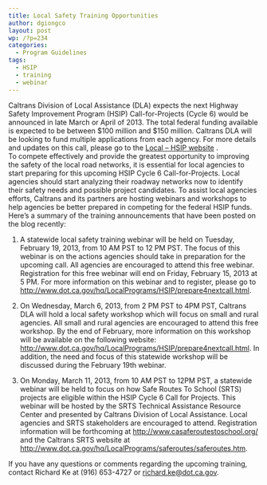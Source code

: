 ```yaml
---
title: Local Safety Training Opportunities
author: dgiongco
layout: post
wp: /?p=234
categories:
  - Program Guidelines
tags:
  - HSIP
  - training
  - webinar
---
```

Caltrans Division of Local Assistance (DLA) expects the next Highway Safety Improvement Program (HSIP) Call-for-Projects (Cycle 6) would be announced in late March or April of 2013. The total federal funding available is expected to be between $100 million and $150 million. Caltrans DLA will be looking to fund multiple applications from each agency. For more details and updates on this call, please go to the <a href="http://www.dot.ca.gov/hq/LocalPrograms/hsip.htm" target="_blank">Local &#8211; HSIP website</a> .  
To compete effectively and provide the greatest opportunity to improving the safety of the local road networks, it is essential for local agencies to start preparing for this upcoming HSIP Cycle 6 Call-for-Projects. Local agencies should start analyzing their roadway networks now to identify their safety needs and possible project candidates. To assist local agencies efforts, Caltrans and its partners are hosting webinars and workshops to help agencies be better prepared in competing for the federal HSIP funds. Here&#8217;s a summary of the training announcements that have been posted on the blog recently:

<!--more-->

  
1) A statewide local safety training webinar will be held on Tuesday, February 19, 2013, from 10 AM PST to 12 PM PST. The focus of this webinar is on the actions agencies should take in preparation for the upcoming call. All agencies are encouraged to attend this free webinar. Registration for this free webinar will end on Friday, February 15, 2013 at 5 PM. For more information on this webinar and to register, please go to <a href="http://www.dot.ca.gov/hq/LocalPrograms/HSIP/prepare4nextcall.html" target="_blank">http://www.dot.ca.gov/hq/LocalPrograms/HSIP/prepare4nextcall.html</a>.

2) On Wednesday, March 6, 2013, from 2 PM PST to 4PM PST, Caltrans DLA will hold a local safety workshop which will focus on small and rural agencies. All small and rural agencies are encouraged to attend this free workshop. By the end of February, more information on this workshop will be available on the following website: <a href="http://www.dot.ca.gov/hq/LocalPrograms/HSIP/prepare4nextcall.html" target="_blank">http://www.dot.ca.gov/hq/LocalPrograms/HSIP/prepare4nextcall.html</a>. In addition, the need and focus of this statewide workshop will be discussed during the February 19th webinar.

3) On Monday, March 11, 2013, from 10 AM PST to 12PM PST, a statewide webinar will be held to focus on how Safe Routes To School (SRTS) projects are eligible within the HSIP Cycle 6 Call for Projects. This webinar will be hosted by the SRTS Technical Assistance Resource Center and presented by Caltrans Division of Local Assistance. Local agencies and SRTS stakeholders are encouraged to attend. Registration information will be forthcoming at <a href="http://www.casaferoutestoschool.org/" target="_blank">http://www.casaferoutestoschool.org/</a> and the Caltrans SRTS website at <a href="http://www.dot.ca.gov/hq/LocalPrograms/saferoutes/saferoutes.htm" target="_blank">http://www.dot.ca.gov/hq/LocalPrograms/saferoutes/saferoutes.htm</a>.

If you have any questions or comments regarding the upcoming training, contact Richard Ke at (916) 653-4727 or richard.ke@dot.ca.gov.
